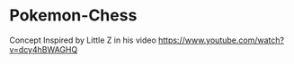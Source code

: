# Pokemon-Chess
Concept Inspired by Little Z in his video https://www.youtube.com/watch?v=dcy4hBWAGHQ
